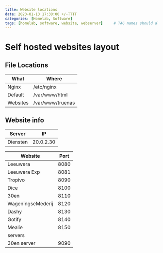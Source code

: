 ```yaml
---
title: Website locations
date: 2023-01-13 17:30:00 +/-TTTT
categories: [Homelab, Software]
tags: [homelab, software, website, webserver]     # TAG names should always be lowercase
---
```

# Self hosted websites layout

## File Locations

|What|Where|
|--|--|
|Nginx|/etc/nginx|
|Default|/var/www/html|
|Websites|/var/www/truenas|

## Website info

|Server|IP|
|--|--|
|Diensten|20.0.2.30|

|Website|Port|
|-------|----|
|Leeuwera|8080|
|Leeuwera Exp|8081|
|Tropivo|8090|
|Dice|8100|
|30en|8110|
|WageningseMederij|8120|
|Dashy|8130|
|Gotify|8140|
|Mealie|8150|
|servers||
|30en server|9090|
